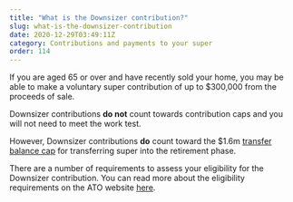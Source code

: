 ```yaml
---
title: "What is the Downsizer contribution?"
slug: what-is-the-downsizer-contribution
date: 2020-12-29T03:49:11Z
category: Contributions and payments to your super
order: 114
---
```


If you are aged 65 or over and have recently sold your home, you may be able to make a voluntary super contribution of up to $300,000 from the proceeds of sale.

Downsizer contributions **do not** count towards contribution caps and you will not need to meet the work test. 

However, Downsizer contributions **do** count toward the $1.6m [transfer balance cap](https://www.ato.gov.au/individuals/super/withdrawing-and-using-your-super/transfer-balance-cap/) for transferring super into the retirement phase.

There are a number of requirements to assess your eligibility for the Downsizer contribution. You can read more about the eligibility requirements on the ATO website [here](https://www.ato.gov.au/Individuals/Super/Growing-your-super/Adding-to-your-super/Downsizing-contributions-into-superannuation/).

